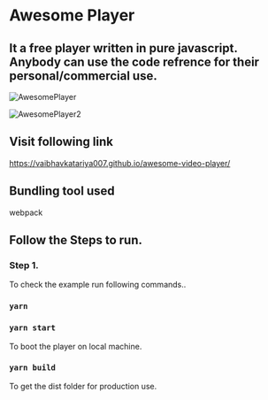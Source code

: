 # Awesome Player

## It a free player written in pure javascript. Anybody can use the code refrence for their personal/commercial use.

![AwesomePlayer](https://vaibhavkatariya007.github.io/awesome-video-player/AwsomePlayer_ScreenShot1.png)

![AwesomePlayer2](https://vaibhavkatariya007.github.io/awesome-video-player/AwsomePlayer_ScreenShot2.png)

## Visit following link

https://vaibhavkatariya007.github.io/awesome-video-player/

## Bundling tool used

webpack

## Follow the Steps to run.

### Step 1.

To check the example run following commands..

### `yarn`

### `yarn start`

To boot the player on local machine.

### `yarn build`

To get the dist folder for production use.
